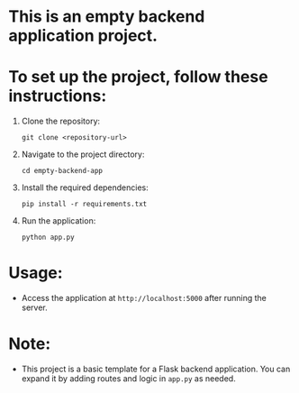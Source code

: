 # This is an empty backend application project.

# To set up the project, follow these instructions:

1. Clone the repository:
   ```
   git clone <repository-url>
   ```

2. Navigate to the project directory:
   ```
   cd empty-backend-app
   ```

3. Install the required dependencies:
   ```
   pip install -r requirements.txt
   ```

4. Run the application:
   ```
   python app.py
   ```

# Usage:
- Access the application at `http://localhost:5000` after running the server.

# Note:
- This project is a basic template for a Flask backend application. You can expand it by adding routes and logic in `app.py` as needed.